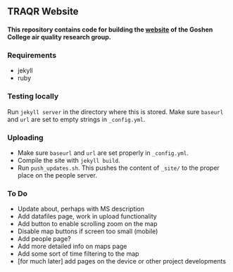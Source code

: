 ## TRAQR Website

#### This repository contains code for building the [website](http://people.goshen.edu/~stu_phys/traqr) of the Goshen College air quality research group.

### Requirements
- jekyll
- ruby

### Testing locally
Run `jekyll server` in the directory where this is stored. 
Make sure `baseurl` and `url` are set to empty strings in `_config.yml`. 

### Uploading
- Make sure `baseurl` and `url` are set properly in `_config.yml`. 
- Compile the site with `jekyll build`.
- Run `push_updates.sh`. This pushes the content of `_site/` to the proper place on the people server.

### To Do
- Update about, perhaps with MS description
- Add datafiles page, work in upload functionality
- Add button to enable scrolling zoom on the map
- Disable map buttons if screen too small (mobile)
- Add people page?
- Add more detailed info on maps page
- Add some sort of time filtering to the map
- [for much later] add pages on the device or other project developments
